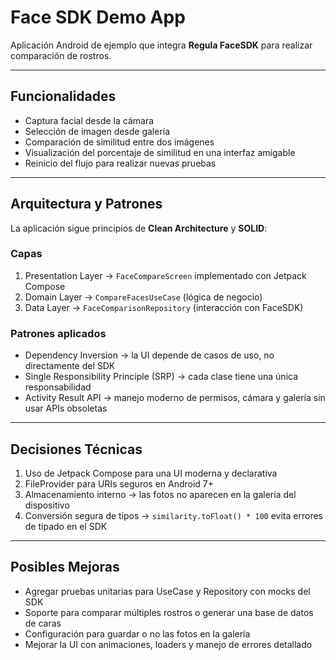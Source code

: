# Face SDK Demo App

Aplicación Android de ejemplo que integra **Regula FaceSDK** para realizar comparación de rostros.

---

## Funcionalidades
- Captura facial desde la cámara  
- Selección de imagen desde galería  
- Comparación de similitud entre dos imágenes  
- Visualización del porcentaje de similitud en una interfaz amigable  
- Reinicio del flujo para realizar nuevas pruebas  

---

## Arquitectura y Patrones

La aplicación sigue principios de **Clean Architecture** y **SOLID**:

### Capas
1. Presentation Layer → `FaceCompareScreen` implementado con Jetpack Compose  
2. Domain Layer → `CompareFacesUseCase` (lógica de negocio)  
3. Data Layer → `FaceComparisonRepository` (interacción con FaceSDK)  

### Patrones aplicados
- Dependency Inversion → la UI depende de casos de uso, no directamente del SDK  
- Single Responsibility Principle (SRP) → cada clase tiene una única responsabilidad  
- Activity Result API → manejo moderno de permisos, cámara y galería sin usar APIs obsoletas  

---

## Decisiones Técnicas
1. Uso de Jetpack Compose para una UI moderna y declarativa  
2. FileProvider para URIs seguros en Android 7+  
3. Almacenamiento interno → las fotos no aparecen en la galería del dispositivo  
4. Conversión segura de tipos → `similarity.toFloat() * 100` evita errores de tipado en el SDK  

---

## Posibles Mejoras
- Agregar pruebas unitarias para UseCase y Repository con mocks del SDK  
- Soporte para comparar múltiples rostros o generar una base de datos de caras  
- Configuración para guardar o no las fotos en la galería  
- Mejorar la UI con animaciones, loaders y manejo de errores detallado  
